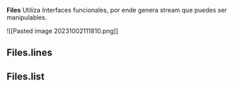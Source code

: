 **Files** Utiliza Interfaces funcionales, por ende genera stream que puedes ser manipulables. 

![[Pasted image 20231002111810.png]]

## Files.lines


## Files.list


